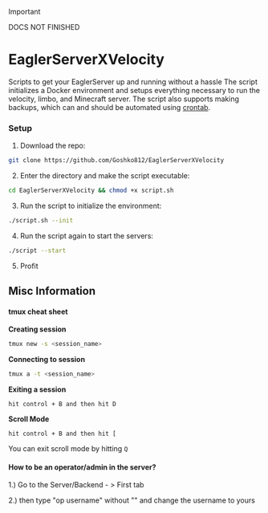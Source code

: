 > [!IMPORTANT]
> DOCS NOT FINISHED
> 

# EaglerServerXVelocity
Scripts to get your EaglerServer up and running without a hassle
The script initializes a Docker environment and setups everything necessary to run the velocity, limbo, and Minecraft server.
The script also supports making backups, which can and should be automated using [crontab](https://crontab.guru/).

### Setup

1. Download the repo:
```bash
git clone https://github.com/Goshko812/EaglerServerXVelocity
```
2. Enter the directory and make the script executable:
```bash
cd EaglerServerXVelocity && chmod +x script.sh
```
3. Run the script to initialize the environment:
```bash
./script.sh --init
```
4. Run the script again to start the servers:
```bash
./script --start
```
5. Profit
## Misc Information
#### tmux cheat sheet
**Creating session**
```bash
tmux new -s <session_name>
```
**Connecting to session**
```bash
tmux a -t <session_name>
```
**Exiting a session**
```
hit control + B and then hit D
```
**Scroll Mode**
```
hit control + B and then hit [
```
You can exit scroll mode by hitting `Q`

#### How to be an operator/admin in the server?

1.) Go to the Server/Backend - > First tab

2.) then type "op username" without "" and change the username to yours

